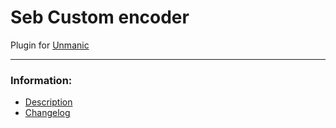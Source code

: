 # Seb Custom encoder
Plugin for [Unmanic](https://github.com/Unmanic)

---

### Information:

- [Description](description.md)
- [Changelog](changelog.md)
